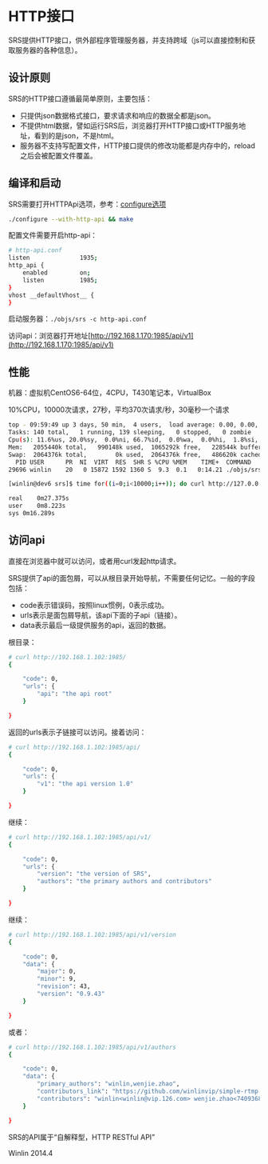 # HTTP接口

SRS提供HTTP接口，供外部程序管理服务器，并支持跨域（js可以直接控制和获取服务器的各种信息）。

## 设计原则

SRS的HTTP接口遵循最简单原则，主要包括：
* 只提供json数据格式接口，要求请求和响应的数据全都是json。
* 不提供html数据，譬如运行SRS后，浏览器打开HTTP接口或HTTP服务地址，看到的是json，不是html。
* 服务器不支持写配置文件，HTTP接口提供的修改功能都是内存中的，reload之后会被配置文件覆盖。

## 编译和启动

SRS需要打开HTTPApi选项，参考：[configure选项](https://github.com/winlinvip/simple-rtmp-server/wiki/Build#srs%E4%BE%9D%E8%B5%96%E5%85%B3%E7%B3%BB)

```bash
./configure --with-http-api && make
```

配置文件需要开启http-api：

```bash
# http-api.conf
listen              1935;
http_api {
    enabled         on;
    listen          1985;
}
vhost __defaultVhost__ {
}
```

启动服务器：`./objs/srs -c http-api.conf`

访问api：浏览器打开地址[http://192.168.1.170:1985/api/v1](http://192.168.1.170:1985/api/v1)

## 性能

机器：虚拟机CentOS6-64位，4CPU，T430笔记本，VirtualBox

10%CPU，10000次请求，27秒，平均370次请求/秒，30毫秒一个请求

```bash
top - 09:59:49 up 3 days, 50 min,  4 users,  load average: 0.00, 0.00, 0.00
Tasks: 140 total,   1 running, 139 sleeping,   0 stopped,   0 zombie
Cpu(s): 11.6%us, 20.0%sy,  0.0%ni, 66.7%id,  0.0%wa,  0.0%hi,  1.8%si,  0.0%st
Mem:   2055440k total,   990148k used,  1065292k free,   228544k buffers
Swap:  2064376k total,        0k used,  2064376k free,   486620k cached
  PID USER      PR  NI  VIRT  RES  SHR S %CPU %MEM    TIME+  COMMAND
29696 winlin    20   0 15872 1592 1360 S  9.3  0.1   0:14.21 ./objs/srs -c console.conf
```

```bash
[winlin@dev6 srs]$ time for((i=0;i<10000;i++)); do curl http://127.0.0.1:1985/api >/dev/null 2>&1; done

real	0m27.375s
user	0m8.223s
sys	0m16.289s
```

## 访问api

直接在浏览器中就可以访问，或者用curl发起http请求。

SRS提供了api的面包屑，可以从根目录开始导航，不需要任何记忆。一般的字段包括：
* code表示错误码，按照linux惯例，0表示成功。
* urls表示是面包屑导航，该api下面的子api（链接）。
* data表示最后一级提供服务的api，返回的数据。

根目录：

```bash
# curl http://192.168.1.102:1985/
{

    "code": 0,
    "urls": {
        "api": "the api root"
    }

}
```

返回的urls表示子链接可以访问。接着访问：

```bash
# curl http://192.168.1.102:1985/api/
{

    "code": 0,
    "urls": {
        "v1": "the api version 1.0"
    }

}
```

继续：

```bash
# curl http://192.168.1.102:1985/api/v1/
{

    "code": 0,
    "urls": {
        "version": "the version of SRS",
        "authors": "the primary authors and contributors"
    }

}
```

继续：

```bash
# curl http://192.168.1.102:1985/api/v1/version
{

    "code": 0,
    "data": {
        "major": 0,
        "minor": 9,
        "revision": 43,
        "version": "0.9.43"
    }

}
```

或者：

```bash
# curl http://192.168.1.102:1985/api/v1/authors
{

    "code": 0,
    "data": {
        "primary_authors": "winlin,wenjie.zhao",
        "contributors_link": "https://github.com/winlinvip/simple-rtmp-server/blob/master/AUTHORS.txt",
        "contributors": "winlin<winlin@vip.126.com> wenjie.zhao<740936897@qq.com> xiangcheng.liu<liuxc0116@foxmail.com> naijia.liu<youngcow@youngcow.net> alcoholyi<alcoholyi@qq.com> "
    }

}
```

SRS的API属于“自解释型，HTTP RESTful API”

Winlin 2014.4